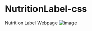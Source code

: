 # NutritionLabel-css
Nutrition Label Webpage
![image](https://github.com/VERIFIED-git/NutritionLabel-css/assets/123449884/e9c66f59-2f57-4374-89da-0e2b06266dd9)
